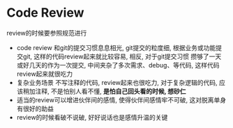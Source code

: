 # Code Review

review的时候要参照规范进行

- code review 和git的提交习惯息息相光, git提交的粒度细, 根据业务或功能提交git, 这样的代码review起来就比较容易, 相反, 对于git提交习惯 攒够了一天或好几天的作为一次提交, 中间夹杂了多次需求、debug、等代码, 这样代码review起来就很吃力
- 复杂业务场景 不写注释的代码, review起来也很吃力, 对于复杂逻辑的代码, 应该稍加注释, 不是怕别人看不懂, **是怕自己回头看的时候, 想砂仁**
- 适当的review可以增进伙伴间的感情, 使得伙伴间感情牢不可破, 这对脱离单身有很好的助益
- review的时候看破不说破, 好好说话也是感情升温的关键

